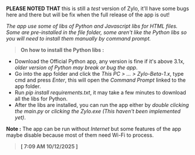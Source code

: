 **PLEASE NOTED THAT** this is still a *test* version of Zylo, it'll have some bugs here and there but will be fix
when the full release of the app is out!

*The app use some of libs of Python and Javascript libs for HTML files. Some are pre-installed in the file folder, some aren't like the Python libs so you will need to install them manually by command prompt.*

> **On how to install the Python libs :**
- Download the Official Python app, any version is fine if it's above 3.1x, *older version of Python may break or bug the app*.
- Go into the app folder and click the *This PC > ... > Zylo-Beta-1.x*, type cmd and press *Enter*, this will open the *Command Prompt* linked to the app folder.
- Run *pip install requirements.txt*, it may take a few minutes to download all the libs for Python.
- After the libs are installed, you can run the app either by *double clicking the main.py* or *clicking the Zylo.exe (This haven't been implemented yet)*.

**Note :** The app can be run without *Internet* but some features of the app maybe disable because most of them need Wi-Fi to process.

> **[ 7:09 AM 10/12/2025 ]**